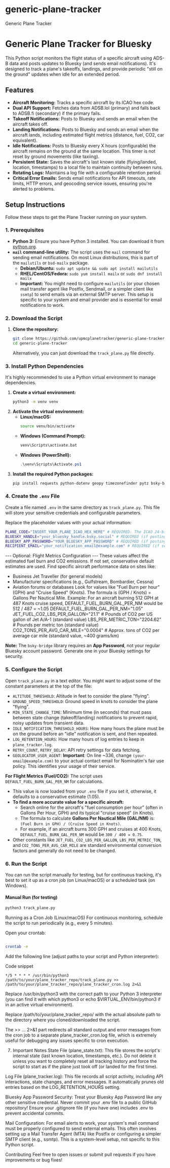 # generic-plane-tracker
Generic Plane Tracker
# Generic Plane Tracker for Bluesky

This Python script monitors the flight status of a specific aircraft using ADS-B data and posts updates to Bluesky (and sends email notifications). It's designed to track a plane's takeoffs, landings, and provide periodic "still on the ground" updates when idle for an extended period.

## Features

* **Aircraft Monitoring:** Tracks a specific aircraft by its ICAO hex code.
* **Dual API Support:** Fetches data from ADSB.lol (primary) and falls back to ADSB.fi (secondary) if the primary fails.
* **Takeoff Notifications:** Posts to Bluesky and sends an email when the aircraft takes off.
* **Landing Notifications:** Posts to Bluesky and sends an email when the aircraft lands, including estimated flight metrics (distance, fuel, CO2, car equivalent).
* **Idle Notifications:** Posts to Bluesky every X hours (configurable) the aircraft remains on the ground at the same location. This timer is not reset by ground movements (like taxiing).
* **Persistent State:** Saves the aircraft's last known state (flying/landed, location, timestamps) to a local file to maintain continuity between runs.
* **Rotating Logs:** Maintains a log file with a configurable retention period.
* **Critical Error Emails:** Sends email notifications for API timeouts, rate limits, HTTP errors, and geocoding service issues, ensuring you're alerted to problems.

## Setup Instructions

Follow these steps to get the Plane Tracker running on your system.

### 1. Prerequisites

* **Python 3:** Ensure you have Python 3 installed. You can download it from [python.org](https://www.python.org/downloads/).
* **`mail` command-line utility:** The script uses the `mail` command for sending email notifications. On most Linux distributions, this is part of the `mailutils` or `bsd-mailx` package.
    * **Debian/Ubuntu:** `sudo apt update && sudo apt install mailutils`
    * **RHEL/CentOS/Fedora:** `sudo yum install mailx` or `sudo dnf install mailx`
    * **Important:** You might need to configure `mailutils` (or your chosen mail transfer agent like Postfix, Sendmail, or a simpler client like `ssmtp`) to send emails via an external SMTP server. This setup is specific to your system and email provider and is essential for email notifications to work.

### 2. Download the Script

1.  **Clone the repository:**
    ```bash
    git clone https://github.com/upmcplanetracker/generic-plane-tracker.git
    cd generic-plane-tracker
    ```
    
    Alternatively, you can just download the `track_plane.py` file directly.

### 3. Install Python Dependencies

It's highly recommended to use a Python virtual environment to manage dependencies.

1.  **Create a virtual environment:**
    ```bash
    python3 -m venv venv
    ```
2.  **Activate the virtual environment:**
    * **Linux/macOS:**
        ```bash
        source venv/bin/activate
        ```
    * **Windows (Command Prompt):**
        ```cmd
        venv\Scripts\activate.bat
        ```
    * **Windows (PowerShell):**
        ```powershell
        .\venv\Scripts\Activate.ps1
        ```
3.  **Install the required Python packages:**
    ```bash
    pip install requests python-dotenv geopy timezonefinder pytz bsky-bridge
    ```

### 4. Create the `.env` File

Create a file named `.env` in the same directory as `track_plane.py`. This file will store your sensitive credentials and configurable parameters.

Replace the placeholder values with your actual information:
```bash
PLANE_CODE="INSERT_YOUR_PLANE_ICAO_HEX_HERE" # REQUIRED: The ICAO 24-bit hex code of the plane to track (e.g., "ac0f4a"). Find this on flight tracking sites (e.g., ADS-B Exchange, FlightAware, FlightRadar24).
BLUESKY_HANDLE="your_bluesky_handle.bsky.social" # REQUIRED (if posting to Bluesky): Your full Bluesky handle (e.g., example.bsky.social).
BLUESKY_APP_PASSWORD="YOUR_BLUESKY_APP_PASSWORD" # REQUIRED (if posting to Bluesky): Your Bluesky App Password. Generate one from your Bluesky settings for security.
RECIPIENT_EMAIL="your_notification_email@example.com" # REQUIRED (if sending emails): The email address to receive notifications from the script.
```
--- Optional: Flight Metrics Configuration ---
These values affect the estimated fuel burn and CO2 emissions.
If not set, conservative default estimates are used.
Find specific aircraft performance data on sites like:
- Business Jet Traveller (for general models)
- Manufacturer specifications (e.g., Gulfstream, Bombardier, Cessna)
- Aviation forums or databases
Look for values like "Fuel Burn per hour" (GPH) and "Cruise Speed" (Knots).
The formula is (GPH / Knots) = Gallons Per Nautical Mile.
Example: For an aircraft burning 512 GPH at 487 Knots cruise speed, DEFAULT_FUEL_BURN_GAL_PER_NM would be 512 / 487 = ~1.05
DEFAULT_FUEL_BURN_GAL_PER_NM="1.05"
JET_FUEL_CO2_LBS_PER_GALLON="21.1" # Pounds of CO2 per US gallon of Jet A/A-1 (standard value)
LBS_PER_METRIC_TON="2204.62" # Pounds per metric ton (standard value)
CO2_TONS_PER_AVG_CAR_MILE="0.0004" # Approx. tons of CO2 per average car mile (standard value, ~400 grams/km)

**Note:** The `bsky-bridge` library requires an **App Password**, not your regular Bluesky account password. Generate one in your Bluesky settings for security.

### 5. Configure the Script

Open `track_plane.py` in a text editor. You might want to adjust some of the constant parameters at the top of the file:

* `ALTITUDE_THRESHOLD`: Altitude in feet to consider the plane "flying".
* `GROUND_SPEED_THRESHOLD`: Ground speed in knots to consider the plane "flying".
* `MIN_STATE_CHANGE_TIME`: Minimum time (in seconds) that must pass between state change (takeoff/landing) notifications to prevent rapid, noisy updates from transient data.
* `IDLE_NOTIFICATION_THRESHOLD_HOURS`: How many hours the plane must be on the ground before an "idle" notification is sent, and then repeated.
* `LOG_RETENTION_HOURS`: How many hours of log entries to keep in `plane_tracker.log`.
* `RETRY_COUNT`, `RETRY_DELAY`: API retry settings for data fetching.
* `GEOLOCATOR_USER_AGENT`: **Important**: On line ~336, change `(your-email@example.com)` to your actual contact email for Nominatim's fair use policy. This identifies your usage of their service.

**For Flight Metrics (Fuel/CO2):**
The script uses `DEFAULT_FUEL_BURN_GAL_PER_NM` for calculations.
* This value is now loaded from your `.env` file if you set it, otherwise, it defaults to a conservative estimate (1.05).
* **To find a more accurate value for a specific aircraft:**
    * Search online for the aircraft's "fuel consumption per hour" (often in Gallons Per Hour, GPH) and its typical "cruise speed" (in Knots).
    * The formula to calculate **Gallons Per Nautical Mile (GAL/NM)** is: `(Fuel Burn in GPH) / (Cruise Speed in Knots)`.
    * For example, if an aircraft burns 300 GPH and cruises at 400 Knots, `DEFAULT_FUEL_BURN_GAL_PER_NM` would be `300 / 400 = 0.75`.
* Other constants like `JET_FUEL_CO2_LBS_PER_GALLON`, `LBS_PER_METRIC_TON`, and `CO2_TONS_PER_AVG_CAR_MILE` are standard environmental conversion factors and generally do not need to be changed.

### 6. Run the Script

You can run the script manually for testing, but for continuous tracking, it's best to set it up as a cron job (on Linux/macOS) or a scheduled task (on Windows).

#### Manual Run (for testing)

```bash
python3 track_plane.py
```
Running as a Cron Job (Linux/macOS)
For continuous monitoring, schedule the script to run periodically (e.g., every 5 minutes).

Open your crontab:

```bash

crontab -e
```
Add the following line (adjust paths to your script and Python interpreter):

Code snippet
```
*/5 * * * * /usr/bin/python3 /path/to/your/plane_tracker_repo/track_plane.py >> /path/to/your/plane_tracker_repo/plane_tracker_cron.log 2>&1
```
Replace /usr/bin/python3 with the correct path to your Python 3 interpreter (you can find it with which python3 or echo $VIRTUAL_ENV/bin/python3 if in an active virtual environment).

Replace /path/to/your/plane_tracker_repo/ with the actual absolute path to the directory where you cloned/downloaded the script.

The >> ... 2>&1 part redirects all standard output and error messages from the cron job to a separate plane_tracker_cron.log file, which is extremely useful for debugging any issues specific to cron execution.

7. Important Notes
State File (plane_state.txt): This file stores the script's internal state (last known location, timestamps, etc.). Do not delete it unless you want to completely reset all tracking history and force the script to start as if the plane just took off (or landed for the first time).

Log File (plane_tracker.log): This file records all script activity, including API interactions, state changes, and error messages. It automatically prunes old entries based on the LOG_RETENTION_HOURS setting.

Bluesky App Password Security: Treat your Bluesky App Password like any other sensitive credential. Never commit your .env file to a public GitHub repository! Ensure your .gitignore file (if you have one) includes .env to prevent accidental commits.

Mail Configuration: For email alerts to work, your system's mail command must be properly configured to send external emails. This often involves setting up a Mail Transfer Agent (MTA) like Postfix or configuring a simpler SMTP client (e.g., ssmtp). This is a system-level setup, not specific to this Python script.

Contributing
Feel free to open issues or submit pull requests if you have improvements or bug fixes!
